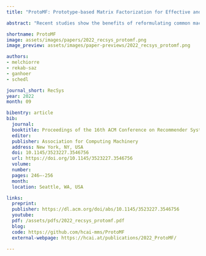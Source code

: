 ```yaml
---
title: "ProtoMF: Prototype-based Matrix Factorization for Effective and Explainable Recommendations"

abstract: "Recent studies show the benefits of reformulating common machine learning models through the concept of prototypes -- representatives of the underlying data, used to calculate the prediction score as a linear combination of similarities of a data point to prototypes. Such prototype-based formulation of a model, in addition to preserving (sometimes enhancing) the performance, enables explainability of the model's decisions, as the prediction can be linearly broken down into the contributions of distinct definable prototypes. Following this direction, we extend the idea of prototypes to the recommender system domain by introducing ProtoMF, a novel collaborative filtering algorithm. ProtoMF learns sets of user/item prototypes that represent the general consumption characteristics of users/items in the underlying dataset. Using these prototypes, ProtoMF then represents users and items as vectors of similarities to the corresponding prototypes. These user/item representations are ultimately leveraged to make recommendations that are both effective in terms of accuracy metrics, and explainable through the interpretation of prototypes' contributions to the affinity scores. We conduct experiments on three datasets to assess both the effectiveness and the explainability of ProtoMF. Addressing the former, we show that ProtoMF exhibits higher Hit~Ratio and NDCG compared to other relevant collaborative filtering approaches. As for the latter, we qualitatively show how ProtoMF can provide explainable recommendations and how its explanation capabilities can expose the existence of statistical biases in the learned representations, which we exemplify for the case of gender bias."

shortname: ProtoMF
image: assets/images/papers/2022_recsys_protomf.png
image_preview: assets/images/paper-previews/2022_recsys_protomf.png

authors:
- melchiorre
- rekab-saz
- ganhoer
- schedl

journal_short: RecSys
year: 2022
month: 09

bibentry: article
bib:
  journal:
  booktitle: Proceedings of the 16th ACM Conference on Recommender Systems (RecSys)
  editor: 
  publisher: Association for Computing Machinery
  address: New York, NY, USA
  doi: 10.1145/3523227.3546756
  url: https://doi.org/10.1145/3523227.3546756
  volume: 
  number: 
  pages: 246–-256
  month: 
  location: Seattle, WA, USA

links:
  preprint:
  publisher: https://dl.acm.org/doi/abs/10.1145/3523227.3546756
  youtube: 
  pdf: /assets/pdfs/2022_recsys_protomf.pdf
  blog: 
  code: https://github.com/hcai-mms/ProtoMF
  external-webpage: https://hcai.at/publications/2022_ProtoMF/

---
```


